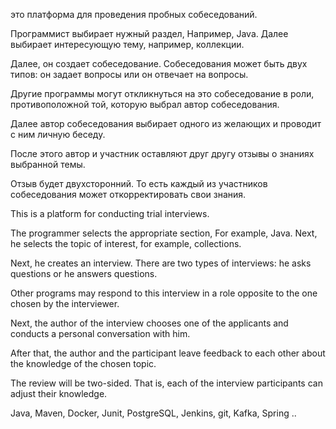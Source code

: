 это платформа для проведения пробных собеседований.

Программист выбирает нужный раздел, Например, Java. Далее выбирает интересующую тему, например, коллекции.

Далее, он создает собеседование. Собеседования может быть двух типов: он задает вопросы или он отвечает на вопросы.

Другие программы могут  откликнуться на это собеседование в роли, противоположной той, которую выбрал автор собеседования.

Далее автор собеседования выбирает одного из желающих и проводит с ним личную беседу.

После этого автор и участник оставляют друг другу отзывы о знаниях выбранной темы.

Отзыв будет двухсторонний. То есть каждый из участников собеседования может откорректировать свои знания.



This is a platform for conducting trial interviews.

The programmer selects the appropriate section, For example, Java. Next, he selects the topic of interest, for example, collections.

Next, he creates an interview. There are two types of interviews: he asks questions or he answers questions.

Other programs may respond to this interview in a role opposite to the one chosen by the interviewer.

Next, the author of the interview chooses one of the applicants and conducts a personal conversation with him.

After that, the author and the participant leave feedback to each other about the knowledge of the chosen topic.

The review will be two-sided. That is, each of the interview participants can adjust their knowledge.


Java, Maven, Docker, Junit, PostgreSQL, Jenkins, git, Kafka, Spring ..